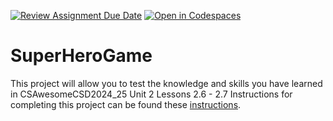 [![Review Assignment Due Date](https://classroom.github.com/assets/deadline-readme-button-22041afd0340ce965d47ae6ef1cefeee28c7c493a6346c4f15d667ab976d596c.svg)](https://classroom.github.com/a/29oe8LK-)
[![Open in Codespaces](https://classroom.github.com/assets/launch-codespace-2972f46106e565e64193e422d61a12cf1da4916b45550586e14ef0a7c637dd04.svg)](https://classroom.github.com/open-in-codespaces?assignment_repo_id=16188185)
# SuperHeroGame
This project will allow you to test the knowledge and skills you have learned in CSAwesomeCSD2024_25 Unit 2 Lessons 2.6 - 2.7
Instructions for completing this project can be found these [instructions](instructions.md).
